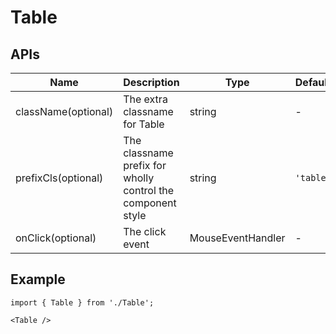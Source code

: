 # Table

## APIs
| Name | Description | Type | Default |
| --- | --- | --- | --- |
| className(optional) | The extra classname for Table | string | - |
| prefixCls(optional) | The classname prefix for wholly control the component style | string | `'table'` |
| onClick(optional) | The click event | MouseEventHandler<HTMLDivElement> | - |


## Example

```tsx
import { Table } from './Table';

<Table />
```
